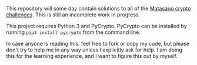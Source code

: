 This repository will some day contain solutions to all of the [Matasano crypto challenges](http://cryptopals.com/). This is still an incomplete work in progress.

This project requires Python 3 and PyCrypto. PyCrypto can be installed by running `pip3 install pycrypto` from the command line.

In case anyone is reading this: feel free to fork or copy my code, but please don't try to help me in any way unless I explicitly ask for help. I am doing this for the learning experience, and I want to figure this out by myself.

